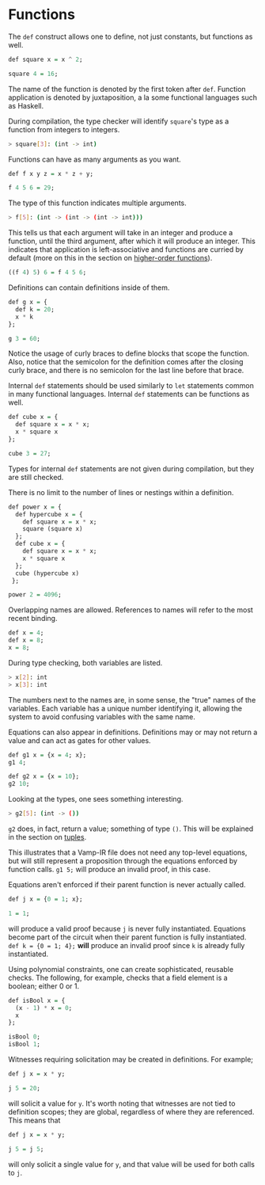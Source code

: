 # Functions

The `def` construct allows one to define, not just constants, but functions as well.

```haskell
def square x = x ^ 2;

square 4 = 16;
```

The name of the function is denoted by the first token after `def`. Function application is denoted by juxtaposition, a la some functional languages such as Haskell.

During compilation, the type checker will identify `square`'s type as a function from integers to integers.

```bash
> square[3]: (int -> int)
```

Functions can have as many arguments as you want.

```haskell
def f x y z = x * z + y;

f 4 5 6 = 29;
```

The type of this function indicates multiple arguments.

```bash
> f[5]: (int -> (int -> (int -> int)))
```

This tells us that each argument will take in an integer and produce a function, until the third argument, after which it will produce an integer. This indicates that application is left-associative and functions are curried by default (more on this in the section on [higher-order functions](section_2_6.md)).

```haskell
((f 4) 5) 6 = f 4 5 6;
```

Definitions can contain definitions inside of them.

```haskell
def g x = {
  def k = 20;
  x * k
};

g 3 = 60;
```

Notice the usage of curly braces to define blocks that scope the function. Also, notice that the semicolon for the definition comes after the closing curly brace, and there is no semicolon for the last line before that brace. 

Internal `def` statements should be used similarly to `let` statements common in many functional languages. Internal `def` statements can be functions as well.

```haskell
def cube x = {
  def square x = x * x;
  x * square x
};

cube 3 = 27;
```

Types for internal `def` statements are not given during compilation, but they are still checked.

There is no limit to the number of lines or nestings within a definition. 

```haskell
def power x = {
  def hypercube x = {
    def square x = x * x;
    square (square x)
  };
  def cube x = {
    def square x = x * x;
    x * square x
  };
  cube (hypercube x)
 };

power 2 = 4096;
```

Overlapping names are allowed. References to names will refer to the most recent binding.

```haskell
def x = 4;
def x = 8;
x = 8;
```

During type checking, both variables are listed.

```bash
> x[2]: int
> x[3]: int
```

The numbers next to the names are, in some sense, the "true" names of the variables. Each variable has a unique number identifying it, allowing the system to avoid confusing variables with the same name.


Equations can also appear in definitions. Definitions may or may not return a value and can act as gates for other values.

```haskell
def g1 x = {x = 4; x};
g1 4;

def g2 x = {x = 10};
g2 10;
```

Looking at the types, one sees something interesting. 

```bash
> g2[5]: (int -> ())
```

`g2` does, in fact, return a value; something of type `()`. This will be explained in the section on [tuples](section_2_3.md).

This illustrates that a Vamp-IR file does not need any top-level equations, but will still represent a proposition through the equations enforced by function calls. `g1 5;` will produce an invalid proof, in this case.



Equations aren't enforced if their parent function is never actually called.

```haskell
def j x = {0 = 1; x};

1 = 1;
```

will produce a valid proof because `j` is never fully instantiated. Equations become part of the circuit when their parent function is fully instantiated. `def k = {0 = 1; 4};` **will** produce an invalid proof since `k` is already fully instantiated.

Using polynomial constraints, one can create sophisticated, reusable checks. The following, for example, checks that a field element is a boolean; either 0 or 1.

```haskell
def isBool x = { 
  (x - 1) * x = 0;
  x
};

isBool 0;
isBool 1;
```

Witnesses requiring solicitation may be created in definitions. For example;

```haskell
def j x = x * y;

j 5 = 20;
```

will solicit a value for `y`. It's worth noting that witnesses are not tied to definition scopes; they are global, regardless of where they are referenced. This means that 

```haskell
def j x = x * y;

j 5 = j 5;
```

will only solicit a single value for `y`, and that value will be used for both calls to `j`.

